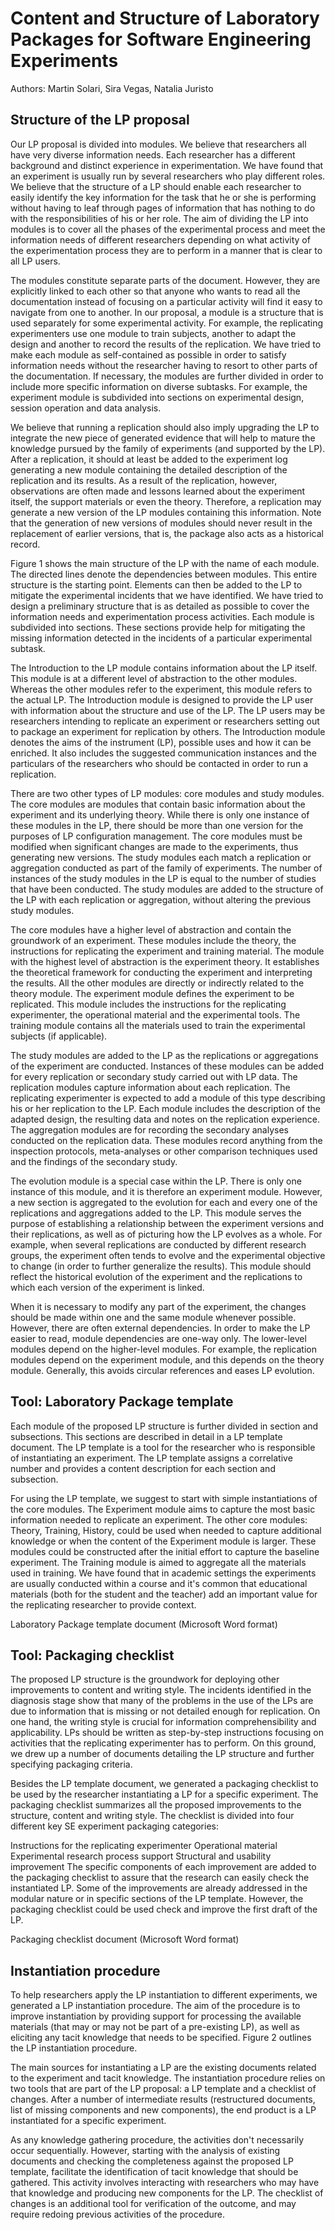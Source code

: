 # Content and Structure of Laboratory Packages for Software Engineering Experiments
Authors: Martin Solari, Sira Vegas, Natalia Juristo

## Structure of the LP proposal

Our LP proposal is divided into modules. We believe that researchers all have very diverse information needs. Each researcher has a different background and distinct experience in experimentation. We have found that an experiment is usually run by several researchers who play different roles. We believe that the structure of a LP should enable each researcher to easily identify the key information for the task that he or she is performing without having to leaf through pages of information that has nothing to do with the responsibilities of his or her role. The aim of dividing the LP into modules is to cover all the phases of the experimental process and meet the information needs of different researchers depending on what activity of the experimentation process they are to perform in a manner that is clear to all LP users.

The modules constitute separate parts of the document. However, they are explicitly linked to each other so that anyone who wants to read all the documentation instead of focusing on a particular activity will find it easy to navigate from one to another. In our proposal, a module is a structure that is used separately for some experimental activity. For example, the replicating experimenters use one module to train subjects, another to adapt the design and another to record the results of the replication. We have tried to make each module as self-contained as possible in order to satisfy information needs without the researcher having to resort to other parts of the documentation. If necessary, the modules are further divided in order to include more specific information on diverse subtasks. For example, the experiment module is subdivided into sections on experimental design, session operation and data analysis.

We believe that running a replication should also imply upgrading the LP to integrate the new piece of generated evidence that will help to mature the knowledge pursued by the family of experiments (and supported by the LP). After a replication, it should at least be added to the experiment log generating a new module containing the detailed description of the replication and its results. As a result of the replication, however, observations are often made and lessons learned about the experiment itself, the support materials or even the theory. Therefore, a replication may generate a new version of the LP modules containing this information. Note that the generation of new versions of modules should never result in the replacement of earlier versions, that is, the package also acts as a historical record.

Figure 1 shows the main structure of the LP with the name of each module. The directed lines denote the dependencies between modules. This entire structure is the starting point. Elements can then be added to the LP to mitigate the experimental incidents that we have identified. We have tried to design a preliminary structure that is as detailed as possible to cover the information needs and experimentation process activities. Each module is subdivided into sections. These sections provide help for mitigating the missing information detected in the incidents of a particular experimental subtask.


The Introduction to the LP module contains information about the LP itself. This module is at a different level of abstraction to the other modules. Whereas the other modules refer to the experiment, this module refers to the actual LP. The Introduction module is designed to provide the LP user with information about the structure and use of the LP. The LP users may be researchers intending to replicate an experiment or researchers setting out to package an experiment for replication by others. The Introduction module denotes the aims of the instrument (LP), possible uses and how it can be enriched. It also includes the suggested communication instances and the particulars of the researchers who should be contacted in order to run a replication.

There are two other types of LP modules: core modules and study modules. The core modules are modules that contain basic information about the experiment and its underlying theory. While there is only one instance of these modules in the LP, there should be more than one version for the purposes of LP configuration management. The core modules must be modified when significant changes are made to the experiments, thus generating new versions. The study modules each match a replication or aggregation conducted as part of the family of experiments. The number of instances of the study modules in the LP is equal to the number of studies that have been conducted. The study modules are added to the structure of the LP with each replication or aggregation, without altering the previous study modules.

The core modules have a higher level of abstraction and contain the groundwork of an experiment. These modules include the theory, the instructions for replicating the experiment and training material. The module with the highest level of abstraction is the experiment theory. It establishes the theoretical framework for conducting the experiment and interpreting the results. All the other modules are directly or indirectly related to the theory module. The experiment module defines the experiment to be replicated. This module includes the instructions for the replicating experimenter, the operational material and the experimental tools. The training module contains all the materials used to train the experimental subjects (if applicable).

The study modules are added to the LP as the replications or aggregations of the experiment are conducted. Instances of these modules can be added for every replication or secondary study carried out with LP data. The replication modules capture information about each replication. The replicating experimenter is expected to add a module of this type describing his or her replication to the LP. Each module includes the description of the adapted design, the resulting data and notes on the replication experience. The aggregation modules are for recording the secondary analyses conducted on the replication data. These modules record anything from the inspection protocols, meta-analyses or other comparison techniques used and the findings of the secondary study.

The evolution module is a special case within the LP. There is only one instance of this module, and it is therefore an experiment module. However, a new section is aggregated to the evolution for each and every one of the replications and aggregations added to the LP. This module serves the purpose of establishing a relationship between the experiment versions and their replications, as well as of picturing how the LP evolves as a whole. For example, when several replications are conducted by different research groups, the experiment often tends to evolve and the experimental objective to change (in order to further generalize the results). This module should reflect the historical evolution of the experiment and the replications to which each version of the experiment is linked.

When it is necessary to modify any part of the experiment, the changes should be made within one and the same module whenever possible. However, there are often external dependencies. In order to make the LP easier to read, module dependencies are one-way only. The lower-level modules depend on the higher-level modules. For example, the replication modules depend on the experiment module, and this depends on the theory module. Generally, this avoids circular references and eases LP evolution.

## Tool: Laboratory Package template

Each module of the proposed LP structure is further divided in section and subsections. This sections are described in detail in a LP template document. The LP template is a tool for the researcher who is responsible of instantiating an experiment. The LP template assigns a correlative number and provides a content description for each section and subsection.

For using the LP template, we suggest to start with simple instantiations of the core modules. The Experiment module aims to capture the most basic information needed to replicate an experiment. The other core modules: Theory, Training, History, could be used when needed to capture additional knowledge or when the content of the Experiment module is larger. These modules could be constructed after the initial effort to capture the baseline experiment. The Training module is aimed to aggregate all the materials used in training. We have found that in academic settings the experiments are usually conducted within a course and it's common that educational materials (both for the student and the teacher) add an important value for the replicating researcher to provide context.

Laboratory Package template document (Microsoft Word format)

## Tool: Packaging checklist

The proposed LP structure is the groundwork for deploying other improvements to content and writing style. The incidents identified in the diagnosis stage show that many of the problems in the use of the LPs are due to information that is missing or not detailed enough for replication. On one hand, the writing style is crucial for information comprehensibility and applicability. LPs should be written as step-by-step instructions focusing on activities that the replicating experimenter has to perform. On this ground, we drew up a number of documents detailing the LP structure and further specifying packaging criteria.

Besides the LP template document, we generated a packaging checklist to be used by the researcher instantiating a LP for a specific experiment. The packaging checklist summarizes all the proposed improvements to the structure, content and writing style. The checklist is divided into four different key SE experiment packaging categories:

Instructions for the replicating experimenter
Operational material
Experimental research process support
Structural and usability improvement
The specific components of each improvement are added to the packaging checklist to assure that the research can easily check the instantiated LP. Some of the improvements are already addressed in the modular nature or in specific sections of the LP template.  However, the packaging checklist could be used check and improve the first draft of the LP.

Packaging checklist document (Microsoft Word format)

## Instantiation procedure

To help researchers apply the LP instantiation to different experiments, we generated a LP instantiation procedure. The aim of the procedure is to improve instantiation by providing support for processing the available materials (that may or may not be part of a pre-existing LP), as well as eliciting any tacit knowledge that needs to be specified. Figure 2 outlines the LP instantiation procedure.


The main sources for instantiating a LP are the existing documents related to the experiment and tacit knowledge. The instantiation procedure relies on two tools that are part of the LP proposal: a LP template and a checklist of changes. After a number of intermediate results (restructured documents, list of missing components and new components), the end product is a LP instantiated for a specific experiment.

As any knowledge gathering procedure, the activities don't necessarily occur sequentially. However, starting with the analysis of existing documents and checking the completeness against the proposed LP template, facilitate the identification of tacit knowledge that should be gathered. This activity involves interacting with researchers who may have that knowledge and producing new components for the LP. The checklist of changes is an additional tool for verification of the outcome, and may require redoing previous activities of the procedure.


